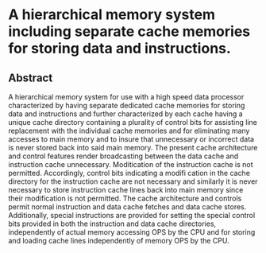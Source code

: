 # A hierarchical memory system including separate cache memories for storing data and instructions.

## Abstract
A hierarchical memory system for use with a high speed data processor characterized by having separate dedicated cache memories for storing data and instructions and further characterized by each cache having a unique cache directory containing a plurality of control bits for assisting line replacement with the individual cache memories and for eliminating many accesses to main memory and to insure that unnecessary or incorrect data is never stored back into said main memory. The present cache architecture and control features render broadcasting between the data cache and instruction cache unnecessary. Moditication of the instruction cache is not permitted. Accordingly, control bits indicating a modifi cation in the cache directory for the instruction cache are not necessary and similarly it is never necessary to store instruction cache lines back into main memory since their modification is not permitted. The cache architecture and controls permit normal instruction and data cache fetches and data cache stores. Additionally, special instructions are provided for setting the special control bits provided in both the instruction and data cache directories, independently of actual memory accessing OPS by the CPU and for storing and loading cache lines independently of memory OPS by the CPU.